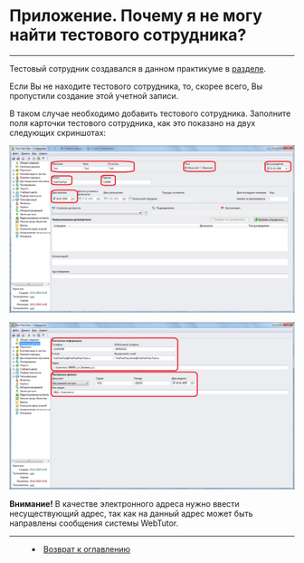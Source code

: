 ﻿# Приложение. Почему я не могу найти тестового сотрудника?
***

Тестовый сотрудник создавался в данном практикуме в [разделе](collaborator1.md). 

Если Вы не находите тестового сотрудника, то, скорее всего, Вы пропустили создание этой учетной записи.

В таком случае необходимо добавить тестового сотрудника.
Заполните поля карточки тестового сотрудника, как это показано на двух следующих скриншотах:

![](Collab_test1.png)

![](Collab_test2.png)

**Внимание!** В качестве электронного адреса нужно ввести несуществующий адрес, так как на данный адрес может быть направлены сообщения системы WebTutor.





***


<dd><li> <a href="README.md"> Возврат к оглавлению</a></dd>
